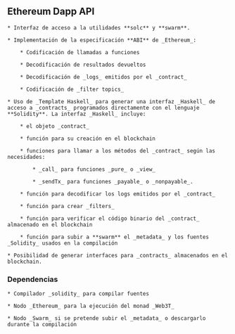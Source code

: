 ## Ethereum Dapp API

    * Interfaz de acceso a la utilidades **solc** y **swarm**.

    * Implementación de la especificación **ABI** de _Ethereum_:

        * Codificación de llamadas a funciones

        * Decodificación de resultados devueltos

        * Decodificación de _logs_ emitidos por el _contract_

        * Codificación de _filter topics_

    * Uso de _Template Haskell_ para generar una interfaz _Haskell_ de acceso a _contracts_ programados directamente con el lenguaje **Solidity**. La interfaz _Haskell_ incluye:
    
        * el objeto _contract_

        * función para su creación en el blockchain

        * funciones para llamar a los métodos del _contract_ según las necesidades:
        
            * _call_ para funciones _pure_ o _view_

            * _sendTx_ para funciones _payable_ o _nonpayable_.

        * función para decodificar los logs emitidos por el _contract_

        * función para crear _filters_

        * función para verificar el código binario del _contract_ almacenado en el blockchain

        * función para subir a **swarm** el _metadata_ y los fuentes _Solidity_ usados en la compilación
    
    * Posibilidad de generar interfaces para _contracts_ almacenados en el blockchain.

### Dependencias

    * Compilador _solidity_ para compilar fuentes

    * Nodo _Ethereum_ para la ejecución del monad _Web3T_

    * Nodo _Swarm_ si se pretende subir el _metadata_ o descargarlo durante la compilación

